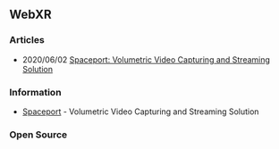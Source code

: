 ## WebXR


### Articles
- 2020/06/02 [Spaceport: Volumetric Video Capturing and Streaming Solution](https://antmedia.io/volumetric-video/)



### Information
- [Spaceport](https://spaceport.tv/) - Volumetric Video Capturing and Streaming Solution



### Open Source



